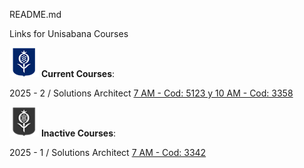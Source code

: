 README.md

Links for Unisabana Courses

![Current Courses](./img/current_course.png)  **Current Courses**:

2025 - 2 / Solutions Architect [7 AM - Cod: 5123 y 10 AM - Cod: 3358](./saa-c03_20252.md)

![Inactive Courses](./img/old_courses.png)  **Inactive Courses**:

2025 - 1 / Solutions Architect [7 AM - Cod: 3342](./saa-c03_20251_7am.md)


